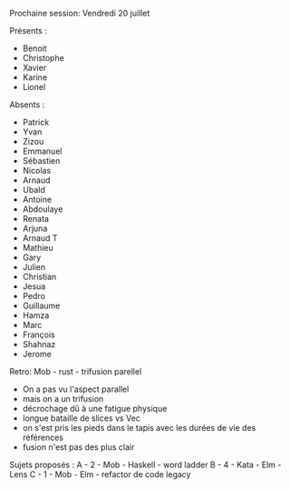Prochaine session: Vendredi 20 juillet

Présents :
- Benoit
- Christophe
- Xavier
- Karine
- Lionel

Absents :
- Patrick
- Yvan
- Zizou
- Emmanuel
- Sébastien
- Nicolas
- Arnaud
- Ubald
- Antoine
- Abdoulaye
- Renata
- Arjuna
- Arnaud T
- Mathieu
- Gary
- Julien
- Christian
- Jesua
- Pedro
- Guillaume
- Hamza
- Marc
- François
- Shahnaz
- Jerome


Retro: Mob - rust - trifusion parellel
- On a pas vu l'aspect parallel
- mais on a un trifusion
- décrochage dû à une fatigue physique
- longue bataille de slices vs Vec
- on s'est pris les pieds dans le tapis avec les durées de vie des références
- fusion n'est pas des plus clair

Sujets proposés :
A - 2 - Mob - Haskell - word ladder 
B - 4 - Kata - Elm - Lens
C - 1 - Mob - Elm - refactor de code legacy
 

 


